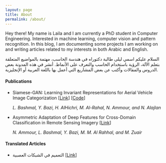 ```yaml
---
layout: page
title: About
permalink: /about/
---
```


Hey there! 
My name is Laila and I am currently a PhD student in Computer Engineering. Interested in machine learning, computer vision and pattern recognition. 
In this blog, I am documenting some projects I am working on and writing articles related to my interests in both Arabic and English.

السلام عليكم
اسمي ليلى طالبة دكتوراه في هندسة الحاسب، مهتمة بالمواضيع المتعلقة بتعلم الآلة، الرؤية باستخدام الحاسب والتعرف على الأنماط. أنشر في هذه المدونة بعض الدروس والمقالات وأكتب عن بعض المشاريع التي أعمل بها باللغة العربية أو الإنجليزية.

#### Publications

- Siamese-GAN: Learning Invariant Representations for Aerial Vehicle Image Categorization [[Link](http://www.mdpi.com/2072-4292/10/2/351/htm)] [[Code](https://github.com/LailaMB/Siamese-GANs)]

  *L. Bashmal, Y. Bazi, H. AlHichri, M. Al-Rahal, N. Ammour, and N. Alajlan*

- Asymmetric Adaptation of Deep Features for Cross-Domain Classification in Remote Sensing Imagery [[Link](https://ieeexplore.ieee.org/document/8291513/)]

  *N. Ammour, L. Bashmal, Y. Bazi, M. M. Al Rahhal, and M. Zuair*

#### Translated Articles

- التعميم في الشبكات العصبية [[Link](https://www.nmthgiat.com/التعميم-في-الشبكات-العصبية/)]

